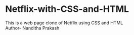 # Netflix-with-CSS-and-HTML
This is a web page clone of Netflix using CSS and HTML
<br>
Author- Nanditha Prakash
